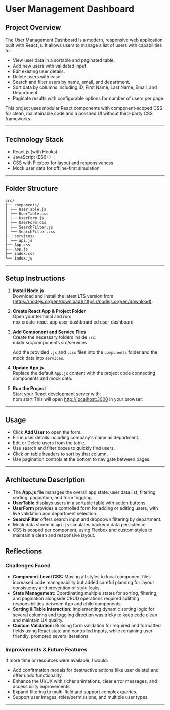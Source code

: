 # User Management Dashboard

## Project Overview

The User Management Dashboard is a modern, responsive web application built with React.js. It allows users to manage a list of users with capabilities to:

- View user data in a sortable and paginated table.
- Add new users with validated input.
- Edit existing user details.
- Delete users with ease.
- Search and filter users by name, email, and department.
- Sort data by columns including ID, First Name, Last Name, Email, and Department.
- Paginate results with configurable options for number of users per page.

This project uses modular React components with component-scoped CSS for clean, maintainable code and a polished UI without third-party CSS frameworks.

---

## Technology Stack

- React.js (with Hooks)
- JavaScript (ES6+)
- CSS with Flexbox for layout and responsiveness
- Mock user data for offline-first simulation

---

## Folder Structure

```
src/
├── components/
│ ├── UserTable.js
│ ├── UserTable.css
│ ├── UserForm.js
│ ├── UserForm.css
│ ├── SearchFilter.js
│ └── SearchFilter.css
├── services/
│ └── api.js
├── App.css
├── App.js
├── index.css
└── index.js
```

---

## Setup Instructions

1. **Install Node.js**  
   Download and install the latest LTS version from [https://nodejs.org/en/download](https://nodejs.org/en/download).

2. **Create React App & Project Folder**  
   Open your terminal and run:  
    npx create-react-app user-dashboard
    cd user-dashboard


3. **Add Component and Service Files**  
    Create the necessary folders inside `src`:  
     mkdir src/components src/services

     Add the provided `.js` and `.css` files into the `components` folder and the mock data into `services`.

4. **Update App.js**  
    Replace the default `App.js` content with the project code connecting components and mock data.

5. **Run the Project**  
    Start your React development server with:  
     npm start
     This will open [http://localhost:3000](http://localhost:3000) in your browser.

---

## Usage

- Click **Add User** to open the form.
- Fill in user details including company's name as department.
- Edit or Delete users from the table.
- Use search and filter boxes to quickly find users.
- Click on table headers to sort by that column.
- Use pagination controls at the bottom to navigate between pages.

---

## Architecture Description

- The **App.js** file manages the overall app state: user data list, filtering, sorting, pagination, and form toggling.
- **UserTable** displays users in a sortable table with action buttons.
- **UserForm** provides a controlled form for adding or editing users, with live validation and department selection.
- **SearchFilter** offers search input and dropdown filtering by department.
- Mock data stored in `api.js` simulates backend data persistence.
- CSS is scoped per component, using Flexbox and custom styles to maintain a clean and responsive layout.

## Reflections

### Challenges Faced

- **Component-Level CSS:** Moving all styles to local component files increased code manageability but added careful planning for layout consistency and prevention of style leaks.
- **State Management:** Coordinating multiple states for sorting, filtering, and pagination alongside CRUD operations required splitting responsibilities between App and child components.
- **Sorting & Table Interaction:** Implementing dynamic sorting logic for several columns and toggling direction was tricky to keep code clean and maintain UX quality.
- **Custom Validation:** Building form validation for required and formatted fields using React state and controlled inputs, while remaining user-friendly, prompted several iterations.

### Improvements & Future Features

If more time or resources were available, I would:

- Add confirmation modals for destructive actions (like user delete) and offer undo functionality.
- Enhance the UI/UX with richer animations, clear error messages, and accessibility improvements.
- Expand filtering to multi-field and support complex queries.
- Support user images, roles/permissions, and multiple user types.


---
